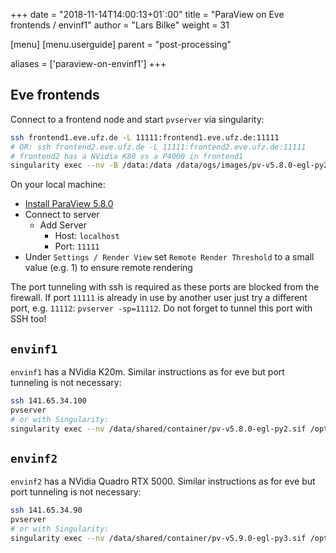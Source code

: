 +++
date = "2018-11-14T14:00:13+01`:00"
title = "ParaView on Eve frontends / envinf1"
author = "Lars Bilke"
weight = 31

[menu]
  [menu.userguide]
    parent = "post-processing"

aliases = ['paraview-on-envinf1']
+++

## Eve frontends

Connect to a frontend node and start `pvserver` via singularity:

```bash
ssh frontend1.eve.ufz.de -L 11111:frontend1.eve.ufz.de:11111
# OR: ssh frontend2.eve.ufz.de -L 11111:frontend2.eve.ufz.de:11111
# frontend2 has a NVidia K80 vs a P4000 in frontend1
singularity exec --nv -B /data:/data /data/ogs/images/pv-v5.8.0-egl-py2.sif /opt/paraview/bin/pvserver
```

On your local machine:

* [Install ParaView 5.8.0](https://www.paraview.org/download/)
* Connect to server
  * Add Server
    * Host: `localhost`
    * Port: `11111`
* Under `Settings / Render View` set `Remote Render Threshold` to a small value (e.g. 1) to ensure remote rendering

The port tunneling with ssh is required as these ports are blocked from the firewall. If port `11111` is already in use by another user just try a different port, e.g. `11112`: `pvserver -sp=11112`. Do not forget to tunnel this port with SSH too!

## `envinf1`

`envinf1` has a NVidia K20m. Similar instructions as for eve but port tunneling is not necessary:

```bash
ssh 141.65.34.100
pvserver
# or with Singularity:
singularity exec --nv /data/shared/container/pv-v5.8.0-egl-py2.sif /opt/paraview/bin/pvserver
```

## `envinf2`

`envinf2` has a NVidia Quadro RTX 5000. Similar instructions as for eve but port tunneling is not necessary:

```bash
ssh 141.65.34.90
pvserver
# or with Singularity:
singularity exec --nv /data/shared/container/pv-v5.9.0-egl-py3.sif /opt/paraview/bin/pvserver
```
